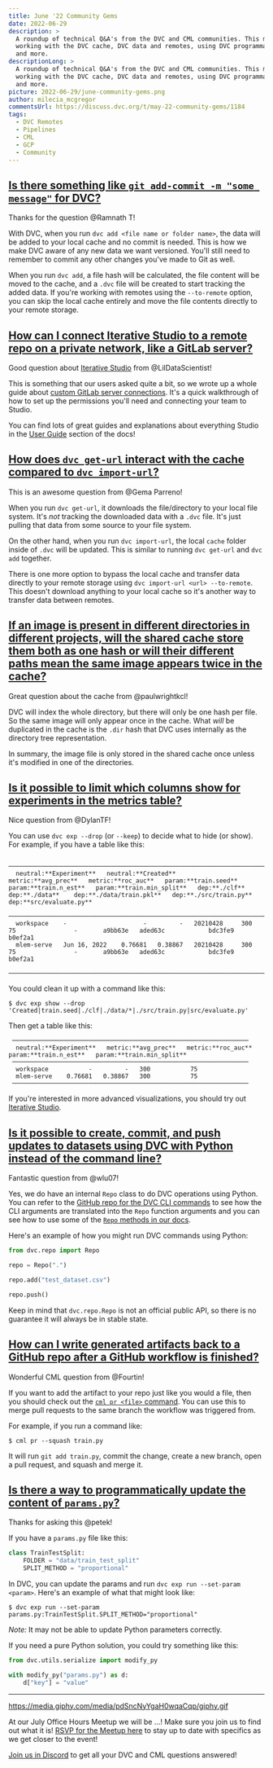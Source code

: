 ```yaml
---
title: June '22 Community Gems
date: 2022-06-29
description: >
  A roundup of technical Q&A's from the DVC and CML communities. This month:
  working with the DVC cache, DVC data and remotes, using DVC programmatically,
  and more.
descriptionLong: >
  A roundup of technical Q&A's from the DVC and CML communities. This month:
  working with the DVC cache, DVC data and remotes, using DVC programmatically,
  and more.
picture: 2022-06-29/june-community-gems.png
author: milecia_mcgregor
commentsUrl: https://discuss.dvc.org/t/may-22-community-gems/1184
tags:
  - DVC Remotes
  - Pipelines
  - CML
  - GCP
  - Community
---
```


## [Is there something like `git add-commit -m "some message"` for DVC?](https://discord.com/channels/485586884165107732/563406153334128681/981498675689828362)

Thanks for the question @Ramnath T!

With DVC, when you run `dvc add <file name or folder name>`, the data will be
added to your local cache and no commit is needed. This is how we make DVC aware
of any new data we want versioned. You'll still need to remember to commit any
other changes you've made to Git as well.

When you run `dvc add`, a file hash will be calculated, the file content will be
moved to the cache, and a `.dvc` file will be created to start tracking the
added data. If you're working with remotes using the `--to-remote` option, you
can skip the local cache entirely and move the file contents directly to your
remote storage.

## [How can I connect Iterative Studio to a remote repo on a private network, like a GitLab server?](https://discord.com/channels/485586884165107732/563406153334128681/981543978644172830)

Good question about [Iterative Studio](https://studio.iterative.ai/) from
@LilDataScientist!

This is something that our users asked quite a bit, so we wrote up a whole guide
about
[custom GitLab server connections](https://dvc.org/doc/studio/user-guide/connect-custom-gitlab-server).
It's a quick walkthrough of how to set up the permissions you'll need and
connecting your team to Studio.

You can find lots of great guides and explanations about everything Studio in
the [User Guide](https://dvc.org/doc/studio/user-guide) section of the docs!

## [How does `dvc get-url` interact with the cache compared to `dvc import-url`?](https://discord.com/channels/485586884165107732/563406153334128681/981862313076346920)

This is an awesome question from @Gema Parreno!

When you run `dvc get-url`, it downloads the file/directory to your local file
system. It's _not_ tracking the downloaded data with a `.dvc` file. It's just
pulling that data from some source to your file system.

On the other hand, when you run `dvc import-url`, the local `cache` folder
inside of `.dvc` will be updated. This is similar to running `dvc get-url` and
`dvc add` together.

There is one more option to bypass the local cache and transfer data directly to
your remote storage using `dvc import-url <url> --to-remote`. This doesn't
download anything to your local cache so it's another way to transfer data
between remotes.

## [If an image is present in different directories in different projects, will the shared cache store them both as one hash or will their different paths mean the same image appears twice in the cache?](https://discord.com/channels/485586884165107732/563406153334128681/984408209387298837)

Great question about the cache from @paulwrightkcl!

DVC will index the whole directory, but there will only be one hash per file. So
the same image will only appear once in the cache. What _will_ be duplicated in
the cache is the `.dir` hash that DVC uses internally as the directory tree
representation.

In summary, the image file is only stored in the shared cache once unless it's
modified in one of the directories.

## [Is it possible to limit which columns show for experiments in the metrics table?](https://discord.com/channels/485586884165107732/563406153334128681/985448515402616842)

Nice question from @DylanTF!

You can use `dvc exp --drop` (or `--keep`) to decide what to hide (or show). For
example, if you have a table like this:

```dvctable
 ─────────────────────────────────────────────────────────────────────────────────────────────────────────────────────────────────────────────────────────────────────
  neutral:**Experiment**   neutral:**Created**        metric:**avg_prec**   metric:**roc_auc**   param:**train.seed**   param:**train.n_est**   param:**train.min_split**   dep:**./clf**   dep:**./data**    dep:**./data/train.pkl**   dep:**./src/train.py**   dep:**src/evaluate.py**
 ─────────────────────────────────────────────────────────────────────────────────────────────────────────────────────────────────────────────────────────────────────
  workspace    -                     -         -   20210428     300           75                -       a9bb63e   aded63c            bdc3fe9          b0ef2a1
  mlem-serve   Jun 16, 2022    0.76681   0.38867   20210428     300           75                -       a9bb63e   aded63c            bdc3fe9          b0ef2a1
 ─────────────────────────────────────────────────────────────────────────────────────────────────────────────────────────────────────────────────────────────────────
```

You could clean it up with a command like this:

```dvc
$ dvc exp show --drop 'Created|train.seed|./clf|./data/*|./src/train.py|src/evaluate.py'
```

Then get a table like this:

```dvctable
 ─────────────────────────────────────────────────────────────────
  neutral:**Experiment**   metric:**avg_prec**   metric:**roc_auc**   param:**train.n_est**   param:**train.min_split**
 ─────────────────────────────────────────────────────────────────
  workspace           -         -   300           75
  mlem-serve    0.76681   0.38867   300           75
 ─────────────────────────────────────────────────────────────────
```

If you're interested in more advanced visualizations, you should try out
[Iterative Studio](https://studio.iterative.ai/#features).

## [Is it possible to create, commit, and push updates to datasets using DVC with Python instead of the command line?](https://discord.com/channels/485586884165107732/563406153334128681/988895726257991740)

Fantastic question from @wlu07!

Yes, we do have an internal `Repo` class to do DVC operations using Python. You
can refer to the
[GitHub repo for the DVC CLI commands](https://github.com/iterative/dvc/tree/main/dvc/commands)
to see how the CLI arguments are translated into the `Repo` function arguments
and you can see how to use some of the
[`Repo` methods in our docs](https://dvc.org/doc/api-reference).

Here's an example of how you might run DVC commands using Python:

```python
from dvc.repo import Repo

repo = Repo(".")

repo.add("test_dataset.csv")

repo.push()
```

Keep in mind that `dvc.repo.Repo` is not an official public API, so there is no
guarantee it will always be in stable state.

## [How can I write generated artifacts back to a GitHub repo after a GitHub workflow is finished?](https://discord.com/channels/485586884165107732/728693131557732403/983379949023006750)

Wonderful CML question from @Fourtin!

If you want to add the artifact to your repo just like you would a file, then
you should check out the [`cml pr <file>` command](https://cml.dev/doc/ref/pr).
You can use this to merge pull requests to the same branch the workflow was
triggered from.

For example, if you run a command like:

```dvc
$ cml pr --squash train.py
```

It will run `git add train.py`, commit the change, create a new branch, open a
pull request, and squash and merge it.

## [Is there a way to programmatically update the content of `params.py`?](https://discord.com/channels/485586884165107732/563406153334128681/987004036995764304)

Thanks for asking this @petek!

If you have a `params.py` file like this:

```python
class TrainTestSplit:
    FOLDER = "data/train_test_split"
    SPLIT_METHOD = "proportional"
```

In DVC, you can update the params and run `dvc exp run --set-param <param>`.
Here's an example of what that might look like:

```dvc
$ dvc exp run --set-param params.py:TrainTestSplit.SPLIT_METHOD="proportional"
```

_Note:_ It may not be able to update Python parameters correctly.

If you need a pure Python solution, you could try something like this:

```python
from dvc.utils.serialize import modify_py

with modify_py("params.py") as d:
    d["key"] = "value"
```

---

https://media.giphy.com/media/pdSncNyYgaH0wqaCqp/giphy.gif

At our July Office Hours Meetup we will be ...! Make sure you join us to find
out what it is! [RSVP for the Meetup here]() to stay up to date with specifics
as we get closer to the event!

[Join us in Discord](https://discord.com/invite/dvwXA2N) to get all your DVC and
CML questions answered!
